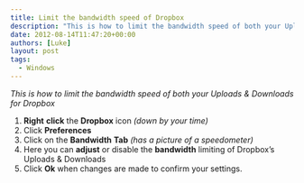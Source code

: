 ```yaml
---
title: Limit the bandwidth speed of Dropbox
description: "This is how to limit the bandwidth speed of both your Uploads & Downloads for Dropbox"
date: 2012-08-14T11:47:20+00:00
authors: [Luke]
layout: post
tags:
  - Windows
---
```

_This is how to limit the bandwidth speed of both your Uploads & Downloads for Dropbox_

<ol start="1">
  <li>
    <strong>Right</strong> <strong>click</strong> the <strong>Dropbox</strong> icon <em>(down by your time)</em>
  </li>
  <li>
    Click <strong>Preferences</strong>
  </li>
  <li>
    Click on the <strong>Bandwidth</strong> <strong>Tab</strong> <em>(has a picture of a speedometer)</em>
  </li>
  <li>
    Here you can <strong>adjust</strong> or disable the <strong>bandwidth</strong> limiting of Dropbox’s Uploads & Downloads
  </li>
  <li>
    Click <strong>Ok</strong> when changes are made to confirm your settings.
  </li>
</ol>